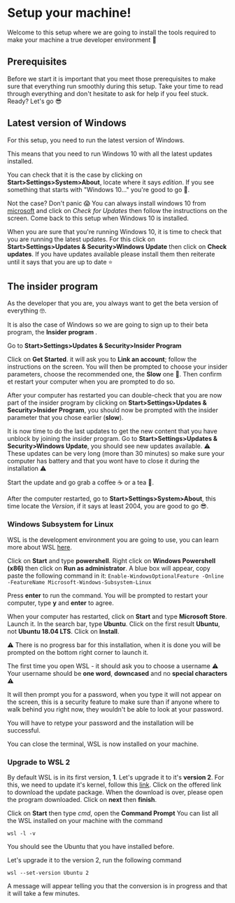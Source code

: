 # Setup your machine!

Welcome to this setup where we are going to install the tools required to make your machine a true developer environment :muscle:



## Prerequisites

Before we start it is important that you meet those prerequisites to make sure that everything run smoothly during this setup.
Take your time to read through everything and don't hesitate to ask for help if you feel stuck.
Ready? Let's go :sunglasses:



## Latest version of Windows

For this setup, you need to run the latest version of Windows.

This means that you need to run Windows 10 with all the latest updates installed.

You can check that it is the case by clicking on **Start>Settings>System>About**, locate where it says *edition*. If you see something that starts with "Windows 10..." you're good to go :muscle:.

Not the case? Don't panic :scream: You can always install windows 10 from [microsoft]( https://www.microsoft.com/en-gb/windows/get-windows-10) and click on *Check for Updates* then follow the instructions on the screen. Come back to this setup when Windows 10 is installed.

When you are sure that you're running Windows 10, it is time to check that you are running the latest updates. For this click on **Start>Settings>Updates & Security>Windows Update** then click on **Check updates**. If you have updates available please install them then reiterate until it says that you are up to date :star:



## The insider program

As the developer that you are, you always want to get the beta version of everything :nerd_face:.

It is also the case of Windows so we are going to sign up to their beta program, the **Insider program** .

Go to **Start>Settings>Updates & Security>Insider Program**

Click on **Get Started**. it will ask you to **Link an account**; follow the instructions on the screen. You will then be prompted to choose your insider parameters, choose the recommended one, the **Slow** one :snail:. Then confirm et restart your computer when you are prompted to do so.

After your computer has restarted you can double-check that you are now part of the insider program by clicking on **Start>Settings>Updates & Security>Insider Program**, you should now be prompted with the insider parameter that you chose earlier (**slow**).

It is now time to do the last updates to get the new content that you have unblock by joining the insider program. Go to **Start>Settings>Updates & Security>Windows Update**, you should see new updates available.
:warning: These updates can be very long (more than 30 minutes) so make sure your computer has battery and that you wont have to close it during the installation :warning:

Start the update and go grab a coffee :coffee: or a tea :tea:.

After the computer restarted, go to **Start>Settings>System>About**, this time locate the *Version*, if it says at least 2004, you are good to go :sunglasses:.



### Windows Subsystem for Linux

WSL is the development environment you are going to use, you can learn more about WSL [here](https://docs.microsoft.com/en-us/windows/wsl/faq).

Click on **Start** and type **powershell**. Right click on **Windows Powershell (x86)** then click on **Run as administrator**. A blue box will appear, copy paste the following command in it:
```Enable-WindowsOptionalFeature -Online -FeatureName Microsoft-Windows-Subsystem-Linux```

Press **enter** to run the command. You will be prompted to restart your computer, type **y** and **enter** to agree.

When your computer has restarted, click on **Start** and type **Microsoft Store**. Launch it. In the search bar, type **Ubuntu**. Click on the first result **Ubuntu**, not **Ubuntu 18.04 LTS**. Click on **Install**.

:warning: There is no progress bar for this installation, when it is done you will be prompted on the bottom right corner to launch it.

The first time you open WSL - it should ask you to choose a username :warning: Your username should be **one word**, **downcased** and no **special characters** :warning:

It will then prompt you for a password, when you type it will not appear on the screen, this is a security feature to make sure than if anyone where to walk behind you right now, they wouldn't be able to look at your password.

You will have to retype your password and the installation will be successful.

You can close the terminal, WSL is now installed on your machine.



### Upgrade to WSL 2

By default WSL is in its first version, **1**.
Let's upgrade it to it's **version 2**.
For this, we need to update it's kernel, follow this [link](https://aka.ms/wsl2kernel). Click on the offered link to download the update package. When the download is over, please open the program downloaded. Click on **next** then **finish**.

Click on **Start** then type *cmd*, open the **Command Prompt**
You can list all the WSL installed on your machine with the command

```wsl -l -v```

You should see the Ubuntu that you have installed before.

Let's upgrade it to the version 2, run the following command

```wsl --set-version Ubuntu 2```

A message will appear telling you that the conversion is in progress and that it will take a few minutes.
